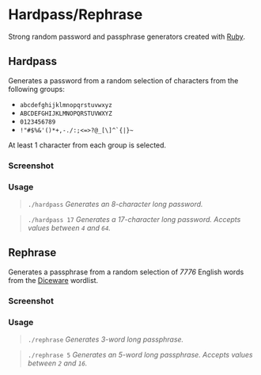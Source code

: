 # Hardpass/Rephrase

Strong random password and passphrase generators created with [Ruby](https://www.ruby-lang.org/en/).

## Hardpass

Generates a password from a random selection of characters from the following groups:

* `abcdefghijklmnopqrstuvwxyz`
* `ABCDEFGHIJKLMNOPQRSTUVWXYZ`
* `0123456789`
* <code>!"#$%&'()*+,-./:;<=>?@_[\\]^&grave;{|}~</code>

At least 1 character from each group is selected.

### Screenshot


### Usage

>`./hardpass` _Generates an 8-character long password._

>`./hardpass 17` _Generates a 17-character long password. Accepts values between `4` and `64`._

## Rephrase

Generates a passphrase from a random selection of _7776_ English words from the [Diceware](https://theworld.com/~reinhold/diceware.html) wordlist.

### Screenshot



### Usage

>`./rephrase` _Generates 3-word long passphrase._

>`./rephrase 5` _Generates an 5-word long passphrase. Accepts values between `2` and `16`._

